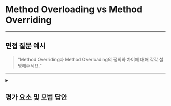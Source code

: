 # Method Overloading vs Method Overriding

---

## 면접 질문 예시

> "Method Overriding과 Method Overloading의 정의와 차이에 대해 각각 설명해주세요.”

---

<details>
  <summary><h2> 평가 요소 및 모범 답안</h2></summary>

  ### 1. Method Overloading
  - 포함내용
      - 정의 : 같은 이름의 매개변수의 타입, 개수, 순서를 다르게 하여 여러 개 정의하는 것.
      - 특징
        - 컴파일 시점에 어떤 메서드를 호출할지 결정하는 정적 바인딩이다.
        - 같은 클래스 내에서 발생한다.


  </br>
  </br>


  ### 2. Method Overriding
  - 포함내용
      - 정의 : 상속받은 부모 클래스의 메서드를 자식 클래스에서 재정의하여 사용하는 것.
      - 특징
        - 런타임 시점에 어떤 메서드를 호출할지 결정하는 동적 바인딩이다.
        - 상속 관계에서 발생한다.
        - 메서드 시그니처(이름, 매개변수, 반환형)가 완전히 동일해야한다.
        - `@Override` 어노테이션으로 명시적으로 나타낼 수 있다.


  </br>
  </br>
  
  ### 3. 모범 답안 예시

  > Method Overloading은 같은 이름의 메서드를 매개변수의 타입, 개수, 순서를 다르게 하여 여러 개 정의하는 것을 의미합니다. </br>
  > 이는 같은 클래스 내에서 발생하며, 컴파일 시점에 어떤 메서드를 호출할지 결정되는 정적 바인딩이 특징입니다. </br>
  > Method Overriding은 상속받은 부모 클래스의 메서드를 자식 클래스에서 재정의하는 것입니다. </br>
  > 상속 관계에서 발생하며, 메서드의 이름, 매개변수, 반환형까지 모두 동일해야 하고, @Override 어노테이션을 통해 명시적으로 표현할 수 있습니다. </br>
  > 또한 런타임 시점에 호출할 메서드가 결정되는 동적 바인딩이라는 특징이 있습니다. </br>
</details>
